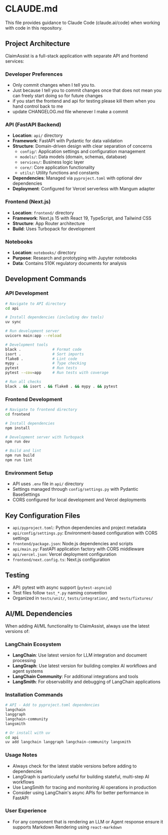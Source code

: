 # CLAUDE.md

This file provides guidance to Claude Code (claude.ai/code) when working with code in this repository.

## Project Architecture

ClaimAssist is a full-stack application with separate API and frontend services:

### Developer Preferences
- Only commit changes when I tell you to.
- Just because I tell you to commit changes once that does not mean you can freely start doing so for future changes
- if you start the frontend and api for testing please kill them when you hand control back to me
- update CHANGELOG.md file whenever I make a commit

### API (FastAPI Backend)
- **Location**: `api/` directory
- **Framework**: FastAPI with Pydantic for data validation
- **Structure**: Domain-driven design with clear separation of concerns
  - `config/`: Application settings and configuration management
  - `models/`: Data models (domain, schemas, database)
  - `services/`: Business logic layer
  - `core/`: Core application functionality
  - `utils/`: Utility functions and constants
- **Dependencies**: Managed via `pyproject.toml` with optional dev dependencies
- **Deployment**: Configured for Vercel serverless with Mangum adapter

### Frontend (Next.js)
- **Location**: `frontend/` directory  
- **Framework**: Next.js 15 with React 19, TypeScript, and Tailwind CSS
- **Structure**: App Router architecture
- **Build**: Uses Turbopack for development

### Notebooks
- **Location**: `notebooks/` directory
- **Purpose**: Research and prototyping with Jupyter notebooks
- **Data**: Contains 510K regulatory documents for analysis

## Development Commands

### API Development
```bash
# Navigate to API directory
cd api

# Install dependencies (including dev tools)
uv sync

# Run development server
uvicorn main:app --reload

# Development tools
black .              # Format code
isort .              # Sort imports  
flake8 .             # Lint code
mypy .               # Type checking
pytest               # Run tests
pytest --cov=app     # Run tests with coverage

# Run all checks
black . && isort . && flake8 . && mypy . && pytest
```

### Frontend Development
```bash
# Navigate to frontend directory
cd frontend

# Install dependencies
npm install

# Development server with Turbopack
npm run dev

# Build and lint
npm run build
npm run lint
```

### Environment Setup
- API uses `.env` file in `api/` directory
- Settings managed through `config/settings.py` with Pydantic BaseSettings
- CORS configured for local development and Vercel deployments

## Key Configuration Files

- `api/pyproject.toml`: Python dependencies and project metadata
- `api/config/settings.py`: Environment-based configuration with CORS settings
- `frontend/package.json`: Node.js dependencies and scripts
- `api/main.py`: FastAPI application factory with CORS middleware
- `api/vercel.json`: Vercel deployment configuration
- `frontend/next.config.ts`: Next.js configuration

## Testing

- API: pytest with async support (`pytest-asyncio`)
- Test files follow `test_*.py` naming convention
- Organized in `tests/unit/`, `tests/integration/`, and `tests/fixtures/`

## AI/ML Dependencies

When adding AI/ML functionality to ClaimAssist, always use the latest versions of:

### LangChain Ecosystem
- **LangChain**: Use latest version for LLM integration and document processing
- **LangGraph**: Use latest version for building complex AI workflows and agent systems
- **LangChain Community**: For additional integrations and tools
- **LangSmith**: For observability and debugging of LangChain applications

### Installation Commands
```bash
# API - Add to pyproject.toml dependencies
langchain
langgraph  
langchain-community
langsmith

# Or install with uv
cd api
uv add langchain langgraph langchain-community langsmith
```

### Usage Notes
- Always check for the latest stable versions before adding to dependencies
- LangGraph is particularly useful for building stateful, multi-step AI workflows
- Use LangSmith for tracing and monitoring AI operations in production
- Consider using LangChain's async APIs for better performance in FastAPI

### User Experience
- For any component that is rendering an LLM or Agent response ensure it supports Markdown Rendering using `react-markdown`